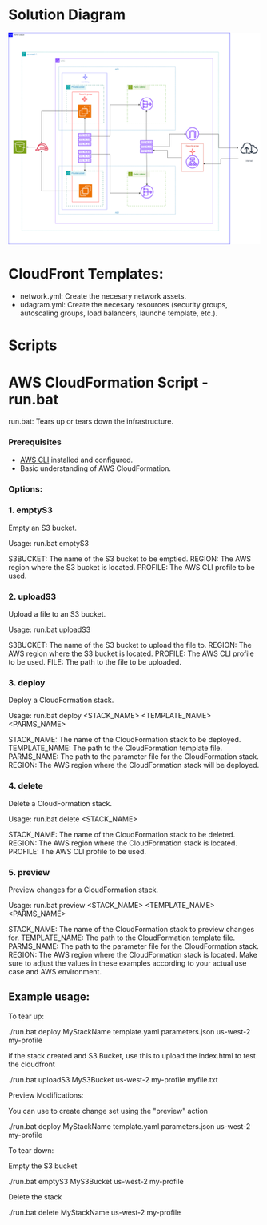 # Solution Diagram

![Solution Diagram](./aws-udacity.drawio.png)

# CloudFront Templates:

- network.yml: Create the necesary network assets.
- udagram.yml: Create the necesary resources (security groups, autoscaling groups, load balancers, launche template, etc.).

# Scripts


# AWS CloudFormation Script - run.bat

run.bat: Tears up or tears down the infrastructure.


### Prerequisites

- [AWS CLI](https://aws.amazon.com/cli/) installed and configured.
- Basic understanding of AWS CloudFormation.

### Options:

### 1. emptyS3

Empty an S3 bucket.

Usage: run.bat emptyS3 <S3BUCKET> <REGION> <PROFILE>

S3BUCKET: The name of the S3 bucket to be emptied.
REGION: The AWS region where the S3 bucket is located.
PROFILE: The AWS CLI profile to be used.

### 2. uploadS3

Upload a file to an S3 bucket.

Usage: run.bat uploadS3 <S3BUCKET> <REGION> <PROFILE> <FILE>

S3BUCKET: The name of the S3 bucket to upload the file to.
REGION: The AWS region where the S3 bucket is located.
PROFILE: The AWS CLI profile to be used.
FILE: The path to the file to be uploaded.

### 3. deploy

Deploy a CloudFormation stack.

Usage: run.bat deploy <STACK_NAME> <TEMPLATE_NAME> <PARMS_NAME> <REGION>

STACK_NAME: The name of the CloudFormation stack to be deployed.
TEMPLATE_NAME: The path to the CloudFormation template file.
PARMS_NAME: The path to the parameter file for the CloudFormation stack.
REGION: The AWS region where the CloudFormation stack will be deployed.

### 4. delete

Delete a CloudFormation stack.

Usage: run.bat delete <STACK_NAME> <REGION> <PROFILE>

STACK_NAME: The name of the CloudFormation stack to be deleted.
REGION: The AWS region where the CloudFormation stack is located.
PROFILE: The AWS CLI profile to be used.

### 5. preview

Preview changes for a CloudFormation stack.

Usage: run.bat preview <STACK_NAME> <TEMPLATE_NAME> <PARMS_NAME> <REGION>

STACK_NAME: The name of the CloudFormation stack to preview changes for.
TEMPLATE_NAME: The path to the CloudFormation template file.
PARMS_NAME: The path to the parameter file for the CloudFormation stack.
REGION: The AWS region where the CloudFormation stack is located.
Make sure to adjust the values in these examples according to your actual use case and AWS environment.


## Example usage:

To tear up:

./run.bat deploy MyStackName template.yaml parameters.json us-west-2 my-profile

if the stack created and S3 Bucket, use this to upload the index.html to test the cloudfront

./run.bat uploadS3 MyS3Bucket us-west-2 my-profile myfile.txt

Preview Modifications:

You can use to create change set using the "preview" action

./run.bat deploy MyStackName template.yaml parameters.json us-west-2 my-profile

To tear down:

Empty the S3 bucket

./run.bat emptyS3 MyS3Bucket us-west-2 my-profile

Delete the stack

./run.bat delete MyStackName us-west-2 my-profile

